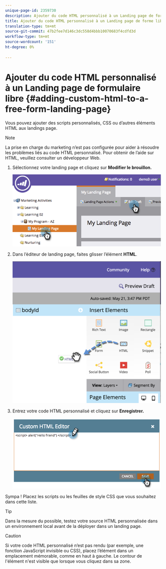 ```yaml
---
unique-page-id: 2359730
description: Ajouter du code HTML personnalisé à un Landing page de forme libre - Documents marketing - Documentation du produit
title: Ajouter du code HTML personnalisé à un Landing page de forme libre
translation-type: tm+mt
source-git-commit: 47b2fee7d146c3dc558d4bbb10070683f4cdfd3d
workflow-type: tm+mt
source-wordcount: '151'
ht-degree: 0%

---
```



# Ajouter du code HTML personnalisé à un Landing page de formulaire libre {#adding-custom-html-to-a-free-form-landing-page}

Vous pouvez ajouter des scripts personnalisés, CSS ou d’autres éléments HTML aux landings page.

>[!NOTE]
>
>La prise en charge du marketing n’est pas configurée pour aider à résoudre les problèmes liés au code HTML personnalisé. Pour obtenir de l’aide sur HTML, veuillez consulter un développeur Web.

1. Sélectionnez votre landing page et cliquez sur **Modifier le brouillon.**

   ![](assets/image2014-9-17-12-3a2-3a15.png)

1. Dans l’éditeur de landing page, faites glisser l’élément **HTML**.

   ![](assets/image2015-5-21-15-3a52-3a42.png)

1. Entrez votre code HTML personnalisé et cliquez sur **Enregistrer.**

   ![](assets/image2014-9-17-12-3a3-3a39.png)

Sympa ! Placez les scripts ou les feuilles de style CSS que vous souhaitez dans cette liste.

>[!TIP]
>
>Dans la mesure du possible, testez votre source HTML personnalisée dans un environnement local avant de la déployer dans un landing page.

>[!CAUTION]
>
>Si votre code HTML personnalisé n’est pas rendu (par exemple, une fonction JavaScript invisible ou CSS), placez l’élément dans un emplacement mémorable, comme en haut à gauche. Le contour de l&#39;élément n&#39;est visible que lorsque vous cliquez dans sa zone.

